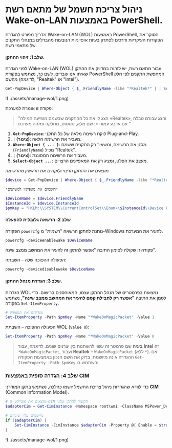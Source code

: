 # ניהול צריכת חשמל של מתאם רשת Wake-on-LAN באמצעות PowerShell.

מדריך מפורט להגדרת Wake-on-LAN (WOL) באמצעות PowerShell, הסוקר את הפקודות העיקריות ודרכים לפתרון בעיות אופייניות הנובעות מהבדלים במנהלי התקנים של מתאמי רשת.

#### שלב 1: זיהוי ההתקן.

לפני הגדרת Wake-on-LAN (WOL) עבור מתאם רשת, יש לזהות במדויק את ההתקן שאיתו אנו עובדים. לשם כך, נשתמש בפקודת PowerShell המחפשת התקנים לפי חלק מהשם (לדוגמה, "Realtek" או "Intel").

```powershell
Get-PnpDevice | Where-Object { $_.FriendlyName -like "*Realtek*" } | Select-Object FriendlyName, Status, Class, InstanceId
```
!(../assets/manage-wol/1.png)

פקודה זו אומרת למערכת:
> "הצג לי את כל ההתקנים שבשמם מופיעה המילה «Realtek», והצג עבורם טבלה עם ארבע עמודות: שם מלא, סטטוס, מחלקה ומזהה מערכת."

1.  **`Get-PnpDevice`**: לוקח רשימה מלאה של כל התקני Plug-and-Play.
2.  **`|` (צינור)**: מעביר את הרשימה הלאה.
3.  **`Where-Object { ... }`**: מסנן את הרשימה, ומשאיר רק התקנים ששמם (`FriendlyName`) מכיל "Realtek".
4.  **`|` (צינור)**: מעביר את הרשימה המסוננת.
5.  **`Select-Object ...`**: מעצב את הפלט, ומציג רק את המאפיינים הרצויים.

*מוצאים את ההתקן הרצוי ולוקחים את הראשון מהרשימה*

```powershell
$device = Get-PnpDevice | Where-Object { $_.FriendlyName -like "*Realtek*" } | Select-Object -First 1

*רושמים את מאפייניו למשתנים*

$DeviceName = $device.FriendlyName
$InstanceId = $device.InstanceId
$pmKey = "HKLM:\\SYSTEM\\CurrentControlSet\\Enum\\$InstanceId\\Device Parameters"
```

#### שלב 2: הרשאה גלובלית להפעלה

הפקודה `powercfg` נותנת להתקן הרשאה "רשמית" מ-Windows להעיר את המערכת.
```powershell
powercfg -deviceenablewake $DeviceName
```
פקודה זו שקולה לסימון התיבה "אפשר להתקן זה להעיר את המחשב ממצב שינה".

הפעולה ההפוכה שלה – השבתה:
```powershell
powercfg -devicedisablewake $DeviceName
```
#### שלב 3: הגדרת מנהל ההתקן.
הגדרות WOL נמצאות בפרמטרים של מנהל ההתקן עצמו, המאוחסנים ברישום.
כדי לסמן את התיבה **"אפשר רק לחבילת קסם להעיר את המחשב ממצב שינה"**,
נשתמש בפקודה `Set-ItemProperty`.

```powershell
# מגדירים את המאפיין
Set-ItemProperty -Path $pmKey -Name "*WakeOnMagicPacket" -Value 1
```
הפעולה ההפוכה – השבתת WOL (`Value 0`):
```powershell
Set-ItemProperty -Path $pmKey -Name "*WakeOnMagicPacket" -Value 0
```
> **בעיה** שם פרמטר זה עשוי להשתנות בין יצרנים שונים. לדוגמה, עבור **Intel** זה `*WakeOnMagicPacket`, ועבור **Realtek** – `WakeOnMagicPacket` (ללא `*`). אם ההגדרה אינה מיושמת, בדוק את השם הנכון באמצעות הפקודה `Get-ItemProperty -Path $pmKey` והשתמש בו.

### שלב 4: הגדרה סופית באמצעות CIM
כדי לוודא שהגדרות ניהול צריכת החשמל יושמו כהלכה, נשתמש בתקן המודרני **CIM** (Common Information Model).

```powershell
# מוצאים את אובייקט ה-CIM הקשור להתקן שלנו
$adapterCim = Get-CimInstance -Namespace root\wmi -ClassName MSPower_DeviceEnable | Where-Object { $_.InstanceName -like "*$($instanceId.Split('\')[-1])*" }

# מיישמים עליו שינויים
if ($adapterCim) {
    Set-CimInstance -CimInstance $adapterCim -Property @{ Enable = $true }
}
```

!(../assets/manage-wol/1.png)
```